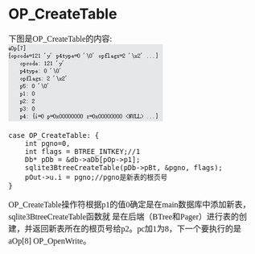 # OP_CreateTable
<font face="微软雅黑" size="3px">

下图是OP_CreateTable的内容:  
 ![]( 4-5-11.jpg)
```
case OP_CreateTable: {
	int pgno=0,
	int flags = BTREE_INTKEY;//1
	Db* pDb = &db->aDb[pOp->p1];
  	sqlite3BtreeCreateTable(pDb->pBt, &pgno, flags);
	pOut->u.i = pgno;//pgno是新表的根页号
}
```
OP_CreateTable操作符根据p1的值0确定是在main数据库中添加新表，sqlite3BtreeCreateTable函数就  是在后端（BTree和Pager）进行表的创建，并返回新表所在的根页号给p2。pc加1为8，下一个要执行的是aOp[8] OP_OpenWrite。
